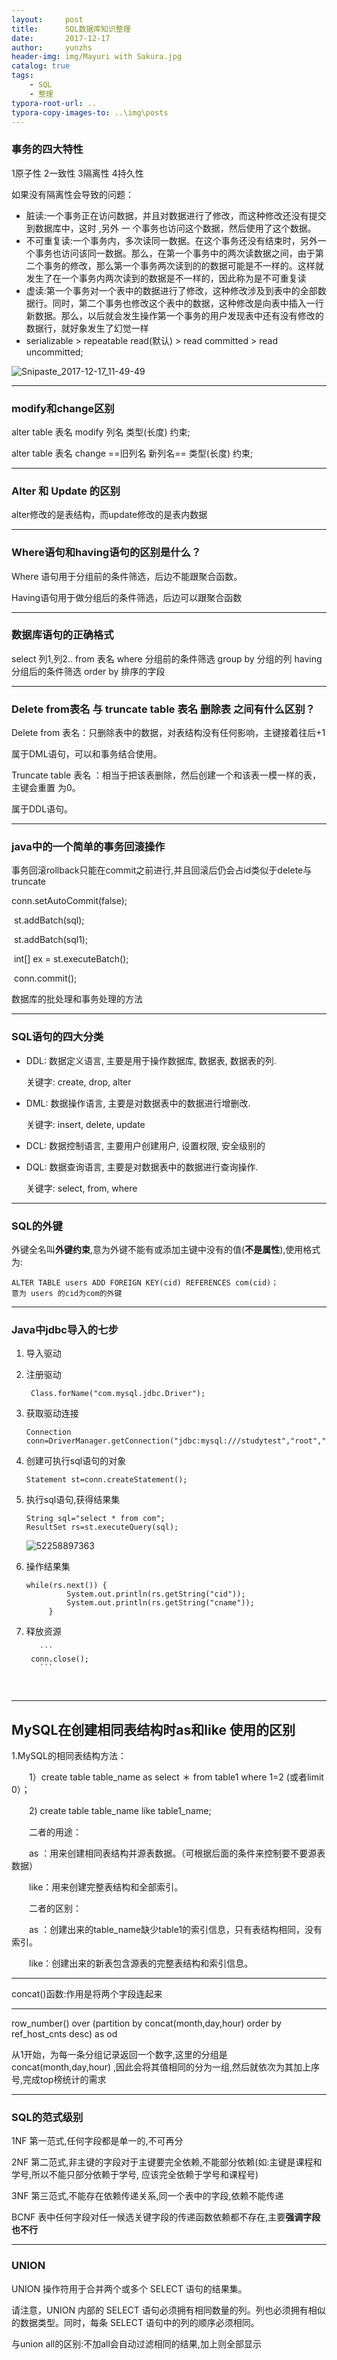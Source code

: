 ```yaml
---
layout:     post
title:      SQL数据库知识整理
date:       2017-12-17
author:     yunzhs
header-img: img/Mayuri with Sakura.jpg
catalog: true
tags:
    - SQL
    - 整理
typora-root-url: ..
typora-copy-images-to: ..\img\posts
---
```


### 事务的四大特性

1原子性  2一致性  3隔离性 4持久性

如果没有隔离性会导致的问题：

- 脏读:一个事务正在访问数据，并且对数据进行了修改，而这种修改还没有提交到数据库中，这时 ,另外       				 	一 个事务也访问这个数据，然后使用了这个数据。
- 不可重复读:一个事务内，多次读同一数据。在这个事务还没有结束时，另外一个事务也访问该同一数据。那么，在第一个事务中的两次读数据之间，由于第二个事务的修改，那么第一个事务两次读到的的数据可能是不一样的。这样就发生了在一个事务内两次读到的数据是不一样的，因此称为是不可重复读
- 虚读:第一个事务对一个表中的数据进行了修改，这种修改涉及到表中的全部数据行。同时，第二个事务也修改这个表中的数据，这种修改是向表中插入一行新数据。那么，以后就会发生操作第一个事务的用户发现表中还有没有修改的数据行，就好象发生了幻觉一样
- serializable > repeatable read(默认) > read committed > read uncommitted;

![Snipaste_2017-12-17_11-49-49](/img/posts/Snipaste_2017-12-17_11-49-49.png)

---

### modify和change区别

alter table 表名 modify 列名 类型(长度) 约束;

alter table 表名 change ==旧列名 新列名== 类型(长度) 约束;

---

### Alter 和 Update 的区别

 alter修改的是表结构，而update修改的是表内数据



------

### Where语句和having语句的区别是什么？

Where 语句用于分组前的条件筛选，后边不能跟聚合函数。

Having语句用于做分组后的条件筛选，后边可以跟聚合函数

------

### 数据库语句的正确格式

select 列1,列2.. from 表名 where 分组前的条件筛选 group by 分组的列 having 分组后的条件筛选 order by 排序的字段

------

### Delete from表名 与 truncate table 表名 删除表 之间有什么区别？

Delete from 表名：只删除表中的数据，对表结构没有任何影响，主键接着往后+1

属于DML语句，可以和事务结合使用。

Truncate table 表名 ：相当于把该表删除，然后创建一个和该表一模一样的表，主键会重置				为0。

属于DDL语句。

------

### java中的一个简单的事务回滚操作

事务回滚rollback只能在commit之前进行,并且回滚后仍会占id类似于delete与truncate

conn.setAutoCommit(false);

​			st.addBatch(sql);

​			st.addBatch(sql1);

​			int[] ex = st.executeBatch();			

​			conn.commit();

数据库的批处理和事务处理的方法

------

### SQL语句的四大分类

- DDL: 数据定义语言, 主要是用于操作数据库, 数据表, 数据表的列.

  关键字: create, drop, alter

- DML: 数据操作语言, 主要是对数据表中的数据进行增删改.

  关键字: insert, delete, update

- DCL: 数据控制语言, 主要用户创建用户, 设置权限, 安全级别的

- DQL: 数据查询语言, 主要是对数据表中的数据进行查询操作.

  关键字: select, from, where

------

### SQL的外键

外键全名叫**外键约束**,意为外键不能有或添加主键中没有的值(**不是属性**),使用格式为:

```
ALTER TABLE users ADD FOREIGN KEY(cid) REFERENCES com(cid)；
意为 users 的cid为com的外键
```

------

### Java中jdbc导入的七步

1. 导入驱动



2. 注册驱动

     ```
      Class.forName("com.mysql.jdbc.Driver");
     ```

3. 获取驱动连接

   ```
   Connection conn=DriverManager.getConnection("jdbc:mysql:///studytest","root","123");
   ```

4. 创建可执行sql语句的对象

   ```
   Statement st=conn.createStatement();
   ```

5. 执行sql语句,获得结果集

   ```
   String sql="select * from com";
   ResultSet rs=st.executeQuery(sql); 
   ```
   ![52258897363](/img/posts/1522588973633.png)

6. 操作结果集

   ```
   while(rs.next()) {
   			System.out.println(rs.getString("cid"));
   			System.out.println(rs.getString("cname"));
   		}
   ```

7. 释放资源

          ```
        conn.close();
          ```

   ​

------

## MySQL在创建相同表结构时as和like 使用的区别

1.MySQL的相同表结构方法：

　　1）create table table_name as select ＊ from table1 where 1=2 (或者limit  0）；

　　2) create table table_name like table1_name;

　　二者的用途：

　　as ：用来创建相同表结构并源表数据。（可根据后面的条件来控制要不要源表数据） 

　　like：用来创建完整表结构和全部索引。

　　二者的区别：

　　as ：创建出来的table_name缺少table1的索引信息，只有表结构相同，没有索引。

　　like：创建出来的新表包含源表的完整表结构和索引信息。

---

concat()函数:作用是将两个字段连起来

---

row_number() over (partition by concat(month,day,hour) order by ref_host_cnts desc) as od

从1开始，为每一条分组记录返回一个数字,这里的分组是concat(month,day,hour) ,因此会将其值相同的分为一组,然后就依次为其加上序号,完成top榜统计的需求

---

### SQL的范式级别

1NF 第一范式,任何字段都是单一的,不可再分

2NF 第二范式,非主键的字段对于主键要完全依赖,不能部分依赖(如:主键是课程和学号,所以不能只部分依赖于学号,		   应该完全依赖于学号和课程号)

3NF 第三范式,不能存在依赖传递关系,同一个表中的字段,依赖不能传递

BCNF 表中任何字段对任一候选关键字段的传递函数依赖都不存在,主要**强调字段也不行**

---

### UNION 

UNION 操作符用于合并两个或多个 SELECT 语句的结果集。

请注意，UNION 内部的 SELECT 语句必须拥有相同数量的列。列也必须拥有相似的数据类型。同时，每条 SELECT 语句中的列的顺序必须相同。

与union all的区别:不加all会自动过滤相同的结果,加上则全部显示